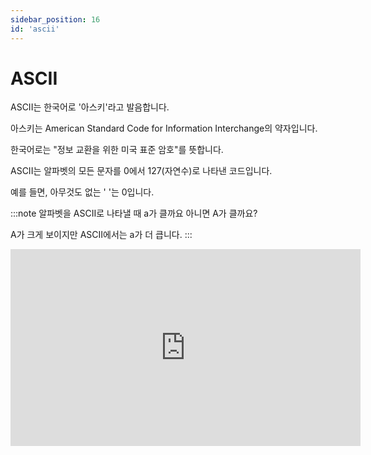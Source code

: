 ```yaml
---
sidebar_position: 16
id: 'ascii'
---
```


# ASCII

ASCII는 한국어로 '아스키'라고 발음합니다.

아스키는 American Standard Code for Information Interchange의 약자입니다.

한국어로는 "정보 교환을 위한 미국 표준 암호"를 뜻합니다.

ASCII는 알파벳의 모든 문자를 0에서 127(자연수)로 나타낸 코드입니다.

예를 들면, 아무것도 없는 ' '는 0입니다.

:::note
알파벳을 ASCII로 나타낼 때 a가 클까요 아니면 A가 클까요?

A가 크게 보이지만 ASCII에서는 a가 더 큽니다.
:::

<iframe width="560" height="315" src="https://www.youtube.com/embed/YnFUR00gk5s" title="YouTube video player" frameBorder="0" allow="accelerometer; autoplay; clipboard-write; encrypted-media; gyroscope; picture-in-picture" />

## ord()

어떤 문자의 ASCII 코드를 알기 위하여 `ord()` 함수를 사용할 수 있습니다.

단, 꼭 문자여야 합니다. 알파벳 하나하나만 입력할 수 있습니다.

여러 개의 아스키를 찾고 싶으면 for 반복문을 사용해야 하지만 이 내용은 조금 뒤에 배우겠습니다.

<iframe title="Python Playground" src="https://trinket.io/embed/python3/4f4507d894" height="400" />

## chr()

반대로, `chr()`은 아스키코드를 알파벳으로 바꾸는 함수입니다.

<iframe title="Python Playground" src="https://trinket.io/embed/python3/2f04cf1944" height="400" />
